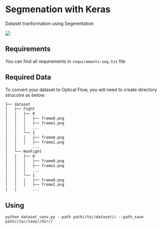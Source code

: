 # Segmenation with Keras
Dataset tranformation using Segmentation

![](https://i.imgur.com/ngDAvEL.png)
## Requirements
You can find all requirements in `requirements-seg.txt` file

## Required Data
To convert your dataset to Optical Flow, you will need to create directory strucutre as below:

```bash
├── dataset
│   ├── Fight
│   │   ├── 0
│   │   │   ├── frame0.png
│   │   │   ├── frame1.png
│   │   │   ... 
│   │   └── 1
│   │   │   ├── frame0.png
│   │   │   ├── frame1.png
│   │       ... 
│   └── NonFight
│   │   ├── 0
│   │   │   ├── frame0.png
│   │   │   ├── frame1.png
│   │   │   ... 
│   │   └── 1
│   │   │   ├── frame0.png
│   │   │   ├── frame1.png
│   │       ... 
```

## Using
```
python dataset_conv.py --path path//to//dataset// --path_save path//to//save//dir//
```